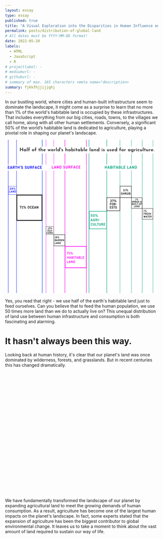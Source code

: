 ```yaml
---
layout: essay
type: essay
published: true
title: "A Visual Exploration into the Disparities in Human Influence on Earth's Surface"
permalink: posts/distribution-of-global-land
# All dates must be YYYY-MM-DD format!
date: 2022-05-20
labels:
  - HTML
  - JavaScript
  - R
# projectlabel: -
# mediumurl: -
# githuburl: -
# summary of max. 165 characters <meta name="description>
summary: fjkkfhjjijjghj
---
```


In our bustling world, where cities and human-built infrastructure seem to dominate the landscape, it might come as a surprise to learn that no more than 1% of the world's habitable land is occupied by these infrastructures. That includes everything from our big cities, roads, towns, to the villages we call home, along with all other human settlements. Conversely, a significant 50% of the world’s habitable land is dedicated to agriculture, playing a pivotal role in shaping our planet's landscape.

<div class="ui hidden divider"></div>
<div style="max-width: 700px;"><img class="ui fluid image" src="/images/global-land.png"></div>

Yes, you read that right - we use half of the earth's habitable land just to feed ourselves. Can you believe that to feed the human population, we use 50 times more land than we do to actually live on? This unequal distribution of land use between human infrastructure and consumption is both fascinating and alarming. 

# It hasn't always been this way.

Looking back at human history, it's clear that our planet's land was once dominated by wilderness, forests, and grasslands. But in recent centuries this has changed dramatically.

<div style="margin-top: 10px; margin-bottom: 10px; max-width: 700px; min-height:400px"><script type="text/javascript" defer src="https://datawrapper.dwcdn.net/1xd1A/embed.js?v=6" charset="utf-8"></script><noscript><img src="https://datawrapper.dwcdn.net/1xd1A/full.png" alt="" /></noscript></div>

We have fundamentally transformed the landscape of our planet by expanding agricultural land to meet the growing demands of human consumption. As a result, agriculture has become one of the largest human impacts on the planet's landscape. In fact, some experts stated that the expansion of agriculture has been the biggest contributor to global environmental change. It leaves us to take a moment to think about the vast amount of land required to sustain our way of life.
